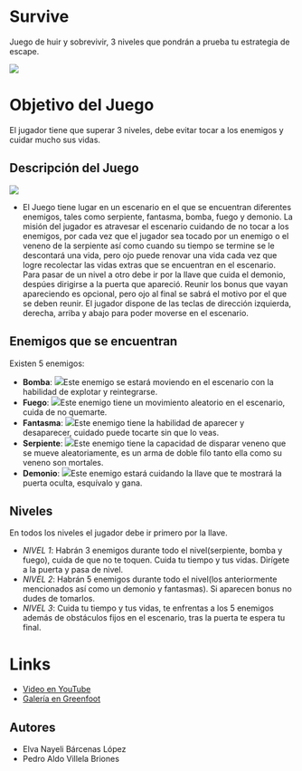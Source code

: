 # Survive

Juego de huir y sobrevivir, 3 niveles que pondrán a prueba tu estrategia de escape.


![](https://lh3.googleusercontent.com/-OQORhxmDO-Q/WzWY7x1WqOI/AAAAAAAAAiA/Mn0au_fkZYEwRaroYJJIBKxB2RYe9nWeQCL0BGAs/w530-d-h298-n-rw/PortadaJuego.jpg)

# Objetivo del Juego

El jugador tiene que superar 3 niveles, debe evitar tocar a los enemigos y cuidar mucho sus vidas.

## Descripción del Juego
![](https://lh3.googleusercontent.com/-ZAMm874kb1s/WzZV059AlpI/AAAAAAAAApY/SQ1RFCiOxbUKVUJPwZfyLQZVP81R6GicgCL0BGAs/w130-d-h200-n-rw/frente.png)

* El Juego tiene lugar en un escenario en el que se encuentran diferentes enemigos, tales como serpiente, fantasma, bomba, fuego y demonio.
La misión del jugador es atravesar el escenario cuidando de no tocar a los enemigos, por cada vez que el jugador sea tocado por un enemigo o el veneno de la serpiente así como cuando su tiempo se termine se le descontará una vida, pero ojo puede renovar una vida cada vez que logre recolectar las vidas extras que se encuentran en el escenario. Para pasar de un nivel a otro debe ir por la llave que cuida el demonio, despúes dirigirse a la puerta que apareció. Reunir los bonus que vayan apareciendo es opcional, pero ojo al final se sabrá el motivo por el que se deben reunir. El jugador dispone de las teclas de dirección izquierda, derecha, arriba y abajo para poder moverse en el escenario.

## Enemigos que se encuentran

Existen 5 enemigos:

* **Bomba**: ![](https://lh3.googleusercontent.com/-pmL0a1zfA_o/WzWidnWHUNI/AAAAAAAAAo0/Aivv8pTGPWgHVXx8xNCTl-zU-2GKLXNUACL0BGAs/w100-d-h100-n-rw/bomba.png)Este enemigo se estará moviendo en el escenario con la habilidad de explotar y reintegrarse.
* **Fuego**: ![](https://lh3.googleusercontent.com/-8CFmHn-foek/WzWf3FrhS-I/AAAAAAAAAnQ/Ia1bnfd8K1cvU3q1RfLdYrdgmh2q0w7oACL0BGAs/w100-d-h100-n-rw/fuego.png)Este enemigo tiene un movimiento aleatorio en el escenario, cuida de no quemarte.
* **Fantasma**: ![](https://lh3.googleusercontent.com/-A0fVeSb-j8E/WzWfxj7xrMI/AAAAAAAAAm8/pzvILrcXC8U7OMGLqOOTDzb4kSVSpQXYACL0BGAs/w171-d-h120-rw/fantasma.png)Este enemigo tiene la habilidad de aparecer y desaparecer, cuidado puede tocarte sin que lo veas.
* **Serpiente**: ![](https://lh3.googleusercontent.com/-9ChIakcwHms/WzWf542HQVI/AAAAAAAAAno/l6FEM2tbSsMQPwbDrOo3ztNnccwESX9VACL0BGAs/w100-d-h100-n-rw/serpiente.png)Este enemigo tiene la capacidad de disparar veneno que se mueve aleatoriamente, es un arma de doble filo tanto ella como                  su veneno son mortales.
* **Demonio**: ![](https://lh3.googleusercontent.com/-25m5orSR9LE/Wzk15kEyq2I/AAAAAAAAAqA/D2HGE8alfgQmoyAxyZ61M9wrEQLSWNwvwCL0BGAs/w130-d-h150-n-rw/demonio.png)Este enemigo estará cuidando la llave que te mostrará la puerta oculta, esquívalo y gana.

## Niveles
En todos los niveles el jugador debe ir primero por la llave.
* _NIVEL 1_: Habrán 3 enemigos durante todo el nivel(serpiente, bomba y fuego), cuida de que no te toquen. Cuida tu tiempo y tus vidas. Dirígete a la puerta y pasa de nivel.
* _NIVEL 2_: Habrán 5 enemigos durante todo el nivel(los anteriormente mencionados así como un demonio y fantasmas). Si aparecen bonus no dudes de tomarlos.
* _NIVEL 3_: Cuida tu tiempo y tus vidas, te enfrentas a los 5 enemigos además de obstáculos fijos en el escenario, tras la puerta te espera tu final.

# Links
* [Video en YouTube](https://www.youtube.com/watch?v=EmDzJA7_YQc&t=5s)
* [Galería en Greenfoot](http://www.greenfoot.org/scenarios/21829)

## Autores
* Elva Nayeli Bárcenas López
* Pedro Aldo Villela Briones
